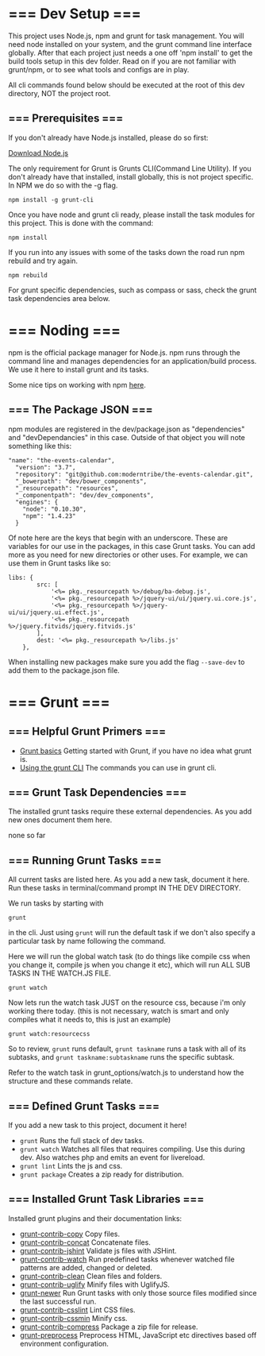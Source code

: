 #  === Dev Setup ===

This project uses Node.js, npm and grunt for task management.
You will need node installed on your system, and the grunt command line interface globally.
After that each project just needs a one off 'npm install' to get the build tools setup in this dev folder.
Read on if you are not familiar with grunt/npm, or to see what tools and configs are in play.

All cli commands found below should be executed at the root of this dev directory, NOT the project root.

##  === Prerequisites ===

If you don't already have Node.js installed, please do so first:

[Download Node.js](http://nodejs.org/download/)

The only requirement for Grunt is Grunts CLI(Command Line Utility).
If you don't already have that installed, install globally, this is not project specific.
In NPM we do so with the -g flag.

	npm install -g grunt-cli

Once you have node and grunt cli ready, please install the task modules for this project.
This is done with the command:

    npm install

If you run into any issues with some of the tasks down the road run npm rebuild and try again.

	npm rebuild

For grunt specific dependencies, such as compass or sass, check the grunt task dependencies area below.


# === Noding ===

npm is the official package manager for Node.js.
npm runs through the command line and manages dependencies for an application/build process.
We use it here to install grunt and its tasks.

Some nice tips on working with npm [here](http://howtonode.org/introduction-to-npm).

##  === The Package JSON ===

npm modules are registered in the dev/package.json as "dependencies" and "devDependancies" in this case.
Outside of that object you will note something like this:

	"name": "the-events-calendar",
      "version": "3.7",
      "repository": "git@github.com:moderntribe/the-events-calendar.git",
      "_bowerpath": "dev/bower_components",
      "_resourcepath": "resources",
      "_componentpath": "dev/dev_components",
      "engines": {
        "node": "0.10.30",
        "npm": "1.4.23"
      }

Of note here are the keys that begin with an underscore. These are variables for our use in the packages, in this case Grunt tasks.
You can add more as you need for new directories or other uses.
For example, we can use them in Grunt tasks like so:

	libs: {
    		src: [
    			'<%= pkg._resourcepath %>/debug/ba-debug.js',
    			'<%= pkg._resourcepath %>/jquery-ui/ui/jquery.ui.core.js',
    			'<%= pkg._resourcepath %>/jquery-ui/ui/jquery.ui.effect.js',
    			'<%= pkg._resourcepath %>/jquery.fitvids/jquery.fitvids.js'
    		],
    		dest: '<%= pkg._resourcepath %>/libs.js'
    	},

When installing new packages make sure you add the flag `--save-dev` to add them to the package.json file.

# === Grunt ===

##  === Helpful Grunt Primers ===

* [Grunt basics](http://gruntjs.com/getting-started) Getting started with Grunt, if you have no idea what grunt is.
* [Using the grunt CLI](http://gruntjs.com/using-the-cli) The commands you can use in grunt cli.

##  === Grunt Task Dependencies ===

The installed grunt tasks require these external dependencies. As you add new ones document them here.

none so far


##  === Running Grunt Tasks ===

All current tasks are listed here. As you add a new task, document it here.
Run these tasks in terminal/command prompt IN THE DEV DIRECTORY.

We run tasks by starting with

	grunt

in the cli. Just using `grunt` will run the default task if we don't also specify a particular task by name following the command.

Here we will run the global watch task (to do things like compile css when you change it, compile js when you change it etc),
which will run ALL SUB TASKS IN THE WATCH.JS FILE.

	grunt watch

Now lets run the watch task JUST on the resource css, because i'm only working there today.
(this is not necessary, watch is smart and only compiles what it needs to, this is just an example)

	grunt watch:resourcecss

So to review, `grunt` runs default, `grunt taskname` runs a task with all of its subtasks, and `grunt taskname:subtaskname` runs the specific subtask.

Refer to the watch task in grunt_options/watch.js to understand how the structure and these commands relate.

##  === Defined Grunt Tasks ===

If you add a new task to this project, document it here!

* `grunt` Runs the full stack of dev tasks.
* `grunt watch` Watches all files that requires compiling. Use this during dev. Also watches php and emits an event for livereload.
* `grunt lint` Lints the js and css.
* `grunt package` Creates a zip ready for distribution.

##  === Installed Grunt Task Libraries ===

Installed grunt plugins and their documentation links:

* [grunt-contrib-copy](https://npmjs.org/package/grunt-contrib-copy) Copy files.
* [grunt-contrib-concat](https://npmjs.org/package/grunt-contrib-concat) Concatenate files.
* [grunt-contrib-jshint](https://npmjs.org/package/grunt-contrib-jshint) Validate js files with JSHint.
* [grunt-contrib-watch](https://npmjs.org/package/grunt-contrib-watch) Run predefined tasks whenever watched file patterns are added, changed or deleted.
* [grunt-contrib-clean](https://npmjs.org/package/grunt-contrib-clean) Clean files and folders.
* [grunt-contrib-uglify](https://npmjs.org/package/grunt-contrib-uglify) Minify files with UglifyJS.
* [grunt-newer](https://npmjs.org/package/grunt-newer) Run Grunt tasks with only those source files modified since the last successful run.
* [grunt-contrib-csslint](https://www.npmjs.org/package/grunt-contrib-csslint) Lint CSS files.
* [grunt-contrib-cssmin](https://www.npmjs.org/package/grunt-contrib-cssmin) Minify css.
* [grunt-contrib-compress](https://github.com/gruntjs/grunt-contrib-compress) Package a zip file for release.
* [grunt-preprocess](https://npmjs.org/package/grunt-preprocess) Preprocess HTML, JavaScript etc directives based off environment configuration.




